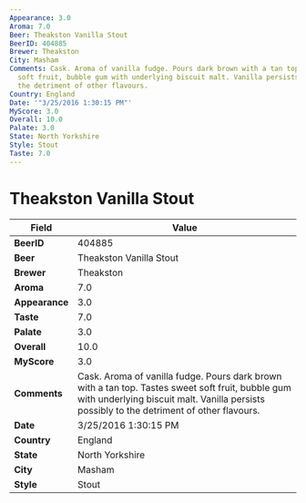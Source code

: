 ```yaml
---
Appearance: 3.0
Aroma: 7.0
Beer: Theakston Vanilla Stout
BeerID: 404885
Brewer: Theakston
City: Masham
Comments: Cask. Aroma of vanilla fudge. Pours dark brown with a tan top. Tastes sweet
  soft fruit, bubble gum with underlying biscuit malt. Vanilla persists possibly to
  the detriment of other flavours.
Country: England
Date: '"3/25/2016 1:30:15 PM"'
MyScore: 3.0
Overall: 10.0
Palate: 3.0
State: North Yorkshire
Style: Stout
Taste: 7.0
---
```


# Theakston Vanilla Stout

| Field         | Value |
|---------------|-------|
| **BeerID** | 404885 |
| **Beer** | Theakston Vanilla Stout |
| **Brewer** | Theakston |
| **Aroma** | 7.0 |
| **Appearance** | 3.0 |
| **Taste** | 7.0 |
| **Palate** | 3.0 |
| **Overall** | 10.0 |
| **MyScore** | 3.0 |
| **Comments** | Cask. Aroma of vanilla fudge. Pours dark brown with a tan top. Tastes sweet soft fruit, bubble gum with underlying biscuit malt. Vanilla persists possibly to the detriment of other flavours. |
| **Date** | 3/25/2016 1:30:15 PM |
| **Country** | England |
| **State** | North Yorkshire |
| **City** | Masham |
| **Style** | Stout |
